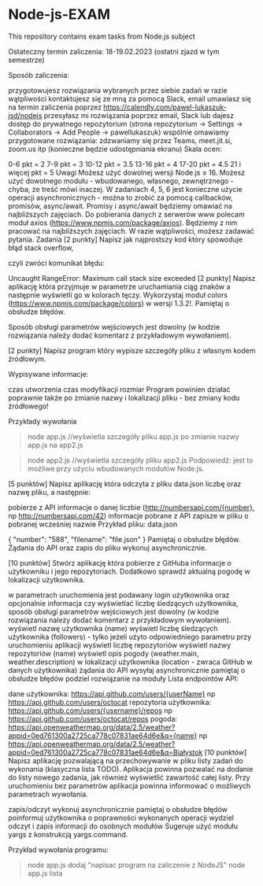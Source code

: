 # Node-js-EXAM
This repository contains exam tasks from Node.js subject

Ostateczny termin zaliczenia: 18-19.02.2023 (ostatni zjazd w tym semestrze)

Sposób zaliczenia:

przygotowujesz rozwiązania wybranych przez siebie zadań
w razie wątpliwości kontaktujesz się ze mną za pomocą Slack, email
umawiasz się na termin zaliczenia poprzez https://calendly.com/pawel-lukaszuk-jsd/nodejs
przesyłasz mi rozwiązania poprzez email, Slack lub dajesz dostęp do prywatnego repozytorium (strona repozytorium -> Settings -> Collaborators -> Add People -> pawellukaszuk)
wspólnie omawiamy przygotowane rozwiązania: zdzwaniamy się przez Teams, meet.jit.si, zoom.us itp (konieczne będzie udostępniania ekranu)
Skala ocen:

0-6 pkt = 2
7-9 pkt = 3
10-12 pkt = 3.5
13-16 pkt = 4
17-20 pkt = 4.5
21 i więcej pkt = 5
Uwagi
Możesz użyć dowolnej wersji Node.js ≥ 16.
Możesz użyć dowolnego modułu - wbudowanego, własnego, zewnętrznego - chyba, że treść mówi inaczej.
W zadaniach 4, 5, 6 jest konieczne użycie operacji asynchronicznych - można to zrobić za pomocą callbacków, promisów, async/await. Promisy i async/await będziemy omawiać na najbliższych zajęciach.
Do pobierania danych z serwerów www polecam moduł axios (https://www.npmjs.com/package/axios). Będziemy z nim pracować na najbliższych zajęciach.
W razie wątpliwości, możesz zadawać pytania.
Zadania
[2 punkty] Napisz jak najprostszy kod który spowoduje błąd stack overflow,

czyli zwróci komunikat błędu:

Uncaught RangeError: Maximum call stack size exceeded
[2 punkty] Napisz aplikację która przyjmuje w parametrze uruchamiania ciąg znaków a następnie wyświetli go w kolorach tęczy. Wykorzystaj moduł colors (https://www.npmjs.com/package/colors) w wersji 1.3.2!. Pamiętaj o obsłudze błędów.

Sposób obsługi parametrów wejściowych jest dowolny (w kodzie rozwiązania należy dodać komentarz z przykładowym wywołaniem).

[2 punkty] Napisz program który wypisze szczegóły pliku z własnym kodem źródłowym.

Wypisywane informacje:

czas utworzenia
czas modyfikacji
rozmiar
Program powinien działać poprawnie także po zmianie nazwy i lokalizacji pliku - bez zmiany kodu źródłowego!

Przykłady wywołania

> node app.js //wyświetla szczegóły pliku app.js
po zmianie nazwy app.js na app2.js

> node app2.js //wyświetla szczegóły pliku app2.js
Podpowiedź: jest to możliwe przy użyciu wbudowanych modułów Node.js.

[5 punktów] Napisz aplikację która odczyta z pliku data.json liczbę oraz nazwę pliku, a następnie:

pobierze z API informacje o danej liczbie (http://numbersapi.com/{number}, np http://numbersapi.com/42)
informacje pobrane z API zapisze w pliku o pobranej wcześniej nazwie
Przykład pliku: data.json

{
    "number": "588",
    "filename": "file.json"
}
Pamiętaj o obsłudze błędów. Żądania do API oraz zapis do pliku wykonuj asynchronicznie.

[10 punktów] Stwórz aplikację która pobierze z GitHuba informacje o użytkowniku i jego repozytoriach. Dodatkowo sprawdź aktualną pogodę w lokalizacji użytkownika.

w parametrach uruchomienia jest podawany login użytkownika oraz opcjonalnie informacja czy wyświetlać liczbę śledzących użytkownika, sposób obsługi parametrów wejściowych jest dowolny (w kodzie rozwiązania należy dodać komentarz z przykładowym wywołaniem).
wyświetl nazwę użytkownika (name)
wyświetl liczbę śledzących użytkownika (followers) - tylko jeżeli użyto odpowiedniego parametru przy uruchomieniu aplikacji
wyświetl liczbę repozytoriów
wyświetl nazwy repozytoriów (name)
wyświetl opis pogody (weather.main, weather.description) w lokalizacji użytkownika (location - zwraca GitHub w danych użytkownika)
żądania do API wysyłaj asynchronicznie
pamiętaj o obsłudze błędów
podziel rozwiązanie na moduły
Lista endpointów API:

dane użytkownika: https://api.github.com/users/{userName}
np https://api.github.com/users/octocat
repozytoria użytkownika: https://api.github.com/users/{username}/repos
np https://api.github.com/users/octocat/repos
pogoda: https://api.openweathermap.org/data/2.5/weather?appid=0ed761300a2725ca778c07831ae64d6e&q={name}
np https://api.openweathermap.org/data/2.5/weather?appid=0ed761300a2725ca778c07831ae64d6e&q=Białystok
[10 punktów] Napisz aplikację pozwalającą na przechowywanie w pliku listy zadań do wykonania (klasyczna lista TODO). Aplikacja powinna pozwalać na dodanie do listy nowego zadania, jak również wyświetlić zawartość całej listy. Przy uruchomieniu bez parametrów aplikacja powinna informować o możliwych parametrach wywołania.

zapis/odczyt wykonuj asynchronicznie
pamiętaj o obsłudze błędów
poinformuj użytkownika o poprawności wykonanych operacji
wydziel odczyt i zapis informacji do osobnych modułów
Sugeruje użyć modułu yargs z konstrukcją yargs.command.

Przykład wywołania programu:

> node app.js dodaj "napisac program na zaliczenie z NodeJS"
> node app.js lista
